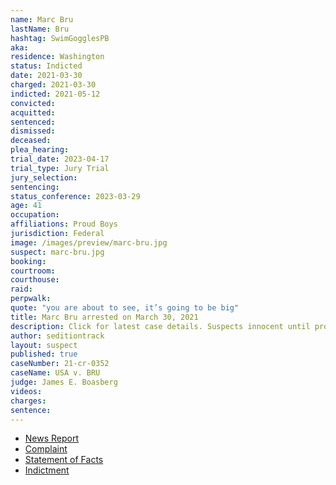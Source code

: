 ```yaml
---
name: Marc Bru
lastName: Bru
hashtag: SwimGogglesPB
aka:
residence: Washington
status: Indicted
date: 2021-03-30
charged: 2021-03-30
indicted: 2021-05-12
convicted:
acquitted:
sentenced:
dismissed:
deceased:
plea_hearing:
trial_date: 2023-04-17
trial_type: Jury Trial
jury_selection:
sentencing:
status_conference: 2023-03-29
age: 41
occupation:
affiliations: Proud Boys
jurisdiction: Federal
image: /images/preview/marc-bru.jpg
suspect: marc-bru.jpg
booking:
courtroom:
courthouse:
raid:
perpwalk:
quote: "you are about to see, it’s going to be big"
title: Marc Bru arrested on March 30, 2021
description: Click for latest case details. Suspects innocent until proven guilty.
author: seditiontrack
layout: suspect
published: true
caseNumber: 21-cr-0352
caseName: USA v. BRU
judge: James E. Boasberg
videos:
charges:
sentence:
---
```

- [News Report](https://www.oregonlive.com/crime/2021/03/man-arrested-in-vancouver-accused-of-storming-us-capitol-and-entering-senate-gallery-on-jan-6.html)
- [Complaint](https://www.justice.gov/usao-dc/case-multi-defendant/file/1382586/download)
- [Statement of Facts](https://www.justice.gov/usao-dc/case-multi-defendant/file/1382591/download)
- [Indictment](https://www.justice.gov/usao-dc/case-multi-defendant/file/1394496/download)
